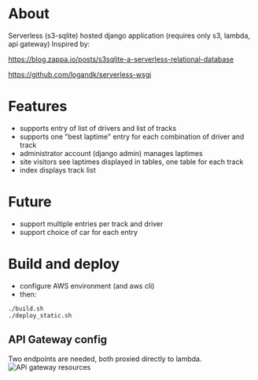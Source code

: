 # About

Serverless (s3-sqlite) hosted django application (requires only s3, lambda, api gateway)
Inspired by:

https://blog.zappa.io/posts/s3sqlite-a-serverless-relational-database

https://github.com/logandk/serverless-wsgi


# Features
* supports entry of list of drivers and list of tracks
* supports one "best laptime" entry for each combination of driver and track
* administrator account (django admin) manages laptimes
* site visitors see laptimes displayed in tables, one table for each track
* index displays track list


# Future
* support multiple entries per track and driver
* support choice of car for each entry


# Build and deploy

* configure AWS environment (and aws cli)
* then:
```
./build.sh
./deploy_static.sh
```

## API Gateway config

Two endpoints are needed, both proxied directly to lambda.
![APi gateway resources](doc/api_gateway.png)

